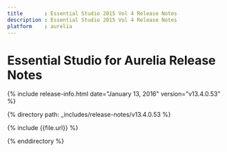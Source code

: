```yaml
---
title       : Essential Studio 2015 Vol 4 Release Notes
description : Essential Studio 2015 Vol 4 Release Notes
platform	: aurelia
---
```


# Essential Studio for Aurelia Release Notes

{% include release-info.html date="January 13, 2016" version="v13.4.0.53" %} 

{% directory path: _includes/release-notes/v13.4.0.53 %}

{% include {{file.url}} %}

{% enddirectory %}